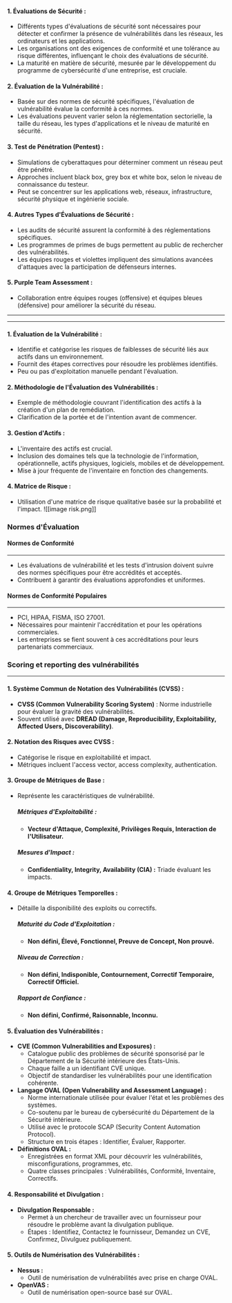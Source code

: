 
#### 1. **Évaluations de Sécurité :**

- Différents types d'évaluations de sécurité sont nécessaires pour détecter et confirmer la présence de vulnérabilités dans les réseaux, les ordinateurs et les applications.
- Les organisations ont des exigences de conformité et une tolérance au risque différentes, influençant le choix des évaluations de sécurité.
- La maturité en matière de sécurité, mesurée par le développement du programme de cybersécurité d'une entreprise, est cruciale.

#### 2. **Évaluation de la Vulnérabilité :**

- Basée sur des normes de sécurité spécifiques, l'évaluation de vulnérabilité évalue la conformité à ces normes.
- Les évaluations peuvent varier selon la réglementation sectorielle, la taille du réseau, les types d'applications et le niveau de maturité en sécurité.

#### 3. **Test de Pénétration (Pentest) :**

- Simulations de cyberattaques pour déterminer comment un réseau peut être pénétré.
- Approches incluent black box, grey box et white box, selon le niveau de connaissance du testeur.
- Peut se concentrer sur les applications web, réseaux, infrastructure, sécurité physique et ingénierie sociale.

#### 4. **Autres Types d'Évaluations de Sécurité :**

- Les audits de sécurité assurent la conformité à des réglementations spécifiques.
- Les programmes de primes de bugs permettent au public de rechercher des vulnérabilités.
- Les équipes rouges et violettes impliquent des simulations avancées d'attaques avec la participation de défenseurs internes.

#### 5. **Purple Team Assessment :**

- Collaboration entre équipes rouges (offensive) et équipes bleues (défensive) pour améliorer la sécurité du réseau.

---
---
#### 1. **Évaluation de la Vulnérabilité :**

- Identifie et catégorise les risques de faiblesses de sécurité liés aux actifs dans un environnement.
- Fournit des étapes correctives pour résoudre les problèmes identifiés.
- Peu ou pas d'exploitation manuelle pendant l'évaluation.

#### 2. **Méthodologie de l'Évaluation des Vulnérabilités :**

- Exemple de méthodologie couvrant l'identification des actifs à la création d'un plan de remédiation.
- Clarification de la portée et de l'intention avant de commencer.

#### 3. **Gestion d'Actifs :**

- L'inventaire des actifs est crucial.
- Inclusion des domaines tels que la technologie de l'information, opérationnelle, actifs physiques, logiciels, mobiles et de développement.
- Mise à jour fréquente de l'inventaire en fonction des changements.

#### 4. **Matrice de Risque :**

- Utilisation d'une matrice de risque qualitative basée sur la probabilité et l'impact.
![[image risk.png]]
### Normes d'Évaluation

#### Normes de Conformité
---
- Les évaluations de vulnérabilité et les tests d'intrusion doivent suivre des normes spécifiques pour être accrédités et acceptés.
- Contribuent à garantir des évaluations approfondies et uniformes.

#### Normes de Conformité Populaires
---
- PCI, HIPAA, FISMA, ISO 27001.
- Nécessaires pour maintenir l'accréditation et pour les opérations commerciales.
- Les entreprises se fient souvent à ces accréditations pour leurs partenariats commerciaux.

### Scoring et reporting des vulnérabilités
---

#### **1. Système Commun de Notation des Vulnérabilités (CVSS) :**

- **CVSS (Common Vulnerability Scoring System)** : Norme industrielle pour évaluer la gravité des vulnérabilités.
- Souvent utilisé avec **DREAD (Damage, Reproducibility, Exploitability, Affected Users, Discoverability)**.

#### **2. Notation des Risques avec CVSS :**

- Catégorise le risque en exploitabilité et impact.
- Métriques incluent l'access vector, access complexity, authentication.

#### **3. Groupe de Métriques de Base :**

- Représente les caractéristiques de vulnérabilité.
    
    ##### Métriques d'Exploitabilité :
    
    - **Vecteur d'Attaque, Complexité, Privilèges Requis, Interaction de l'Utilisateur.**
    
    ##### Mesures d'Impact :
    
    - **Confidentiality, Integrity, Availability (CIA) :** Triade évaluant les impacts.

#### **4. Groupe de Métriques Temporelles :**

- Détaille la disponibilité des exploits ou correctifs.
    
    ##### Maturité du Code d'Exploitation :
    
    - **Non défini, Élevé, Fonctionnel, Preuve de Concept, Non prouvé.**
    
    ##### Niveau de Correction :
    
    - **Non défini, Indisponible, Contournement, Correctif Temporaire, Correctif Officiel.**
    
    ##### Rapport de Confiance :
    
    - **Non défini, Confirmé, Raisonnable, Inconnu.**

#### **5. Évaluation des Vulnérabilités :**

- **CVE (Common Vulnerabilities and Exposures) :**
    - Catalogue public des problèmes de sécurité sponsorisé par le Département de la Sécurité intérieure des États-Unis.
    - Chaque faille a un identifiant CVE unique.
    - Objectif de standardiser les vulnérabilités pour une identification cohérente.
- **Langage OVAL (Open Vulnerability and Assessment Language) :**
    - Norme internationale utilisée pour évaluer l'état et les problèmes des systèmes.
    - Co-soutenu par le bureau de cybersécurité du Département de la Sécurité intérieure.
    - Utilisé avec le protocole SCAP (Security Content Automation Protocol).
    - Structure en trois étapes : Identifier, Évaluer, Rapporter.
- **Définitions OVAL :**
    - Enregistrées en format XML pour découvrir les vulnérabilités, misconfigurations, programmes, etc.
    - Quatre classes principales : Vulnérabilités, Conformité, Inventaire, Correctifs.

#### **4. Responsabilité et Divulgation :**

- **Divulgation Responsable :**
    - Permet à un chercheur de travailler avec un fournisseur pour résoudre le problème avant la divulgation publique.
    - Étapes : Identifiez, Contactez le fournisseur, Demandez un CVE, Confirmez, Divulguez publiquement.

#### **5. Outils de Numérisation des Vulnérabilités :**

- **Nessus :**
    - Outil de numérisation de vulnérabilités avec prise en charge OVAL.
- **OpenVAS :**
    - Outil de numérisation open-source basé sur OVAL.


